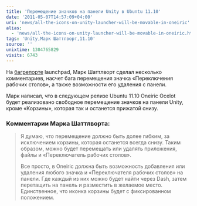 ```yaml
---
title: 'Перемещение значков на панели Unity в Ubuntu 11.10'
date: '2011-05-07T14:57:09+04:00'
uri: 'news/all-the-icons-on-unity-launcher-will-be-movable-in-oneiric'
alias: 
  - 'news/all-the-icons-on-unity-launcher-will-be-movable-in-oneiric.html'
tags: 'Unity,Марк Шаттлворт,11.10'
source: ''
unixtime: 1304765829
visits: 6743
---
```

На [багрепорте](https://bugs.launchpad.net/unity-2d/+bug/761155) launchpad, Марк Шаттлворт сделал несколько комментариев, насчет бага перемещения значка «Переключения рабочих столов», а также возможности его удаления с панели.

Марк написал, что в следующем релизе Ubuntu 11.10 Oneiric Ocelot будет реализовано свободное перемещение значков на панели Unity, кроме «Корзины», которая так и останется прижатой снизу.

### Комментарии Марка Шаттлворта:

> Я думаю, что перемещение должно быть долее гибким, за исключением корзины, которая останется всегда снизу. Таким образом, можно будет перемещать или удалять приложения, файлы и «Переключатель рабочих столов».
> 
> Все просто, в Oneiric должна быть возможность добавления или удаления любого значка и «Переключателя рабочих столов» на панели. Где каждый из них можно будет найти через Dash, затем перетащить на панель и разместить в желаемое место. Единственное, что иконка корзины будет с фиксированном положением.
